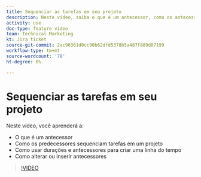```yaml
---
title: Sequenciar as tarefas em seu projeto
description: Neste vídeo, saiba o que é um antecessor, como os antecessores sequenciam tarefas em um projeto, como usar durações e antecessores para criar uma linha do tempo, como alterar ou inserir antecessores
activity: use
doc-type: feature video
team: Technical Marketing
kt: Jira ticket
source-git-commit: 2ac96361d0cc90b62dfd5378b5a487f889d07199
workflow-type: tm+mt
source-wordcount: '78'
ht-degree: 0%

---
```


# Sequenciar as tarefas em seu projeto

Neste vídeo, você aprenderá a:

* O que é um antecessor
* Como os predecessores sequenciam tarefas em um projeto
* Como usar durações e antecessores para criar uma linha do tempo
* Como alterar ou inserir antecessores

>[!VIDEO](https://video.tv.adobe.com/v/335091/?quality=12)